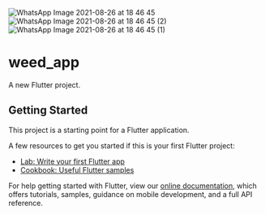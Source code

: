 ![WhatsApp Image 2021-08-26 at 18 46 45](https://user-images.githubusercontent.com/27766375/131033986-a340c14b-a779-4b45-9d5a-92baabbc82d9.jpeg)
![WhatsApp Image 2021-08-26 at 18 46 45 (2)](https://user-images.githubusercontent.com/27766375/131033999-966af71b-f1c8-44bf-8125-187833f1d1c5.jpeg)
![WhatsApp Image 2021-08-26 at 18 46 45 (1)](https://user-images.githubusercontent.com/27766375/131034005-ab61ec9f-0804-4a84-a81f-d6d76df9166c.jpeg)
# weed_app

A new Flutter project.

## Getting Started

This project is a starting point for a Flutter application.

A few resources to get you started if this is your first Flutter project:

- [Lab: Write your first Flutter app](https://flutter.dev/docs/get-started/codelab)
- [Cookbook: Useful Flutter samples](https://flutter.dev/docs/cookbook)

For help getting started with Flutter, view our
[online documentation](https://flutter.dev/docs), which offers tutorials,
samples, guidance on mobile development, and a full API reference.
